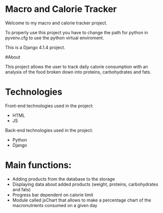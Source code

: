 # Macro and Calorie Tracker

Welcome to my macro and calorie tracker project.

To properly use this project you have to change the path for python in pyvenv.cfg to use the python virtual enviroment.

This is a Django 4.1.4 project.

#About

This project allows the user to track daily calorie consumption with an analysis of the food broken down into proteins, carbohydrates and fats.

# Technologies

Front-end technologies used in the project:
- HTML
- JS

Back-end technologies used in the project:
- Python
- Django

# Main functions:

- Adding products from the database to the storage 
- Displaying data about added products (weight, proteins, carbohydrates and fats)
- Progress bar dependent on calorie limit
- Module called jsChart that allows to make a percentage chart of the macronutrients consumed on a given day
